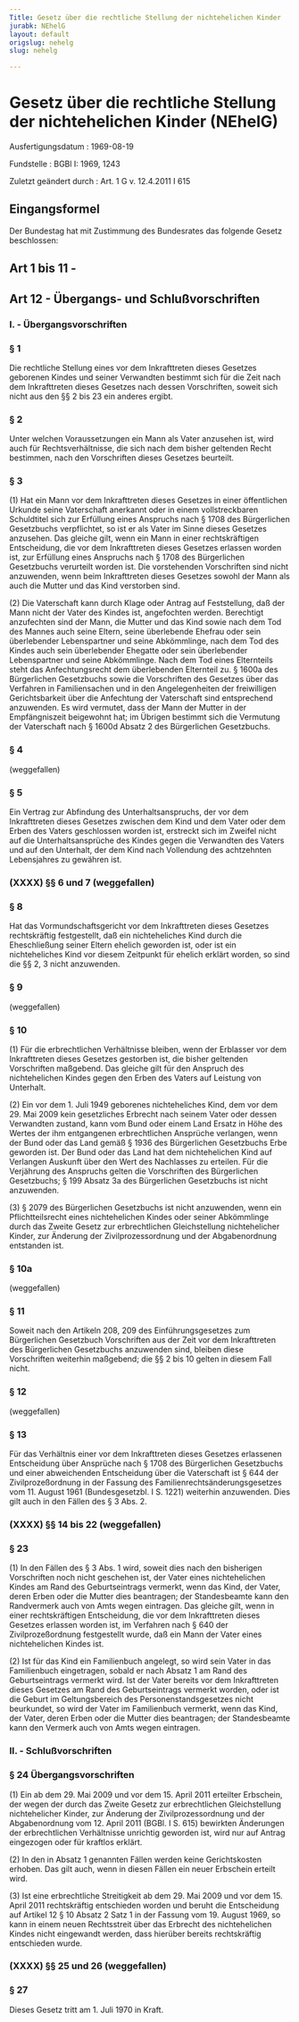 ```yaml
---
Title: Gesetz über die rechtliche Stellung der nichtehelichen Kinder
jurabk: NEhelG
layout: default
origslug: nehelg
slug: nehelg

---
```


# Gesetz über die rechtliche Stellung der nichtehelichen Kinder (NEhelG)

Ausfertigungsdatum
:   1969-08-19

Fundstelle
:   BGBl I: 1969, 1243

Zuletzt geändert durch
:   Art. 1 G v. 12.4.2011 I 615


## Eingangsformel

Der Bundestag hat mit Zustimmung des Bundesrates das folgende Gesetz
beschlossen:


## Art 1 bis 11 -



## Art 12 - Übergangs- und Schlußvorschriften



### I. - Übergangsvorschriften



### § 1

Die rechtliche Stellung eines vor dem Inkrafttreten dieses Gesetzes
geborenen Kindes und seiner Verwandten bestimmt sich für die Zeit nach
dem Inkrafttreten dieses Gesetzes nach dessen Vorschriften, soweit
sich nicht aus den §§ 2 bis 23 ein anderes ergibt.


### § 2

Unter welchen Voraussetzungen ein Mann als Vater anzusehen ist, wird
auch für Rechtsverhältnisse, die sich nach dem bisher geltenden Recht
bestimmen, nach den Vorschriften dieses Gesetzes beurteilt.


### § 3

(1) Hat ein Mann vor dem Inkrafttreten dieses Gesetzes in einer
öffentlichen Urkunde seine Vaterschaft anerkannt oder in einem
vollstreckbaren Schuldtitel sich zur Erfüllung eines Anspruchs nach §
1708 des Bürgerlichen Gesetzbuchs verpflichtet, so ist er als Vater im
Sinne dieses Gesetzes anzusehen. Das gleiche gilt, wenn ein Mann in
einer rechtskräftigen Entscheidung, die vor dem Inkrafttreten dieses
Gesetzes erlassen worden ist, zur Erfüllung eines Anspruchs nach §
1708 des Bürgerlichen Gesetzbuchs verurteilt worden ist. Die
vorstehenden Vorschriften sind nicht anzuwenden, wenn beim
Inkrafttreten dieses Gesetzes sowohl der Mann als auch die Mutter und
das Kind verstorben sind.

(2) Die Vaterschaft kann durch Klage oder Antrag auf Feststellung, daß
der Mann nicht der Vater des Kindes ist, angefochten werden.
Berechtigt anzufechten sind der Mann, die Mutter und das Kind sowie
nach dem Tod des Mannes auch seine Eltern, seine überlebende Ehefrau
oder sein überlebender Lebenspartner und seine Abkömmlinge, nach dem
Tod des Kindes auch sein überlebender Ehegatte oder sein überlebender
Lebenspartner und seine Abkömmlinge. Nach dem Tod eines Elternteils
steht das Anfechtungsrecht dem überlebenden Elternteil zu. § 1600a des
Bürgerlichen Gesetzbuchs sowie die Vorschriften des Gesetzes über das
Verfahren in Familiensachen und in den Angelegenheiten der
freiwilligen Gerichtsbarkeit über die Anfechtung der Vaterschaft sind
entsprechend anzuwenden. Es wird vermutet, dass der Mann der Mutter in
der Empfängniszeit beigewohnt hat; im Übrigen bestimmt sich die
Vermutung der Vaterschaft nach § 1600d Absatz 2 des Bürgerlichen
Gesetzbuchs.


### § 4

(weggefallen)


### § 5

Ein Vertrag zur Abfindung des Unterhaltsanspruchs, der vor dem
Inkrafttreten dieses Gesetzes zwischen dem Kind und dem Vater oder dem
Erben des Vaters geschlossen worden ist, erstreckt sich im Zweifel
nicht auf die Unterhaltsansprüche des Kindes gegen die Verwandten des
Vaters und auf den Unterhalt, der dem Kind nach Vollendung des
achtzehnten Lebensjahres zu gewähren ist.


### (XXXX) §§ 6 und 7 (weggefallen)



### § 8

Hat das Vormundschaftsgericht vor dem Inkrafttreten dieses Gesetzes
rechtskräftig festgestellt, daß ein nichteheliches Kind durch die
Eheschließung seiner Eltern ehelich geworden ist, oder ist ein
nichteheliches Kind vor diesem Zeitpunkt für ehelich erklärt worden,
so sind die §§ 2, 3 nicht anzuwenden.


### § 9

(weggefallen)


### § 10

(1) Für die erbrechtlichen Verhältnisse bleiben, wenn der Erblasser
vor dem Inkrafttreten dieses Gesetzes gestorben ist, die bisher
geltenden Vorschriften maßgebend. Das gleiche gilt für den Anspruch
des nichtehelichen Kindes gegen den Erben des Vaters auf Leistung von
Unterhalt.

(2) Ein vor dem 1. Juli 1949 geborenes nichteheliches Kind, dem vor
dem 29. Mai 2009 kein gesetzliches Erbrecht nach seinem Vater oder
dessen Verwandten zustand, kann vom Bund oder einem Land Ersatz in
Höhe des Wertes der ihm entgangenen erbrechtlichen Ansprüche
verlangen, wenn der Bund oder das Land gemäß § 1936 des Bürgerlichen
Gesetzbuchs Erbe geworden ist. Der Bund oder das Land hat dem
nichtehelichen Kind auf Verlangen Auskunft über den Wert des
Nachlasses zu erteilen. Für die Verjährung des Anspruchs gelten die
Vorschriften des Bürgerlichen Gesetzbuchs; § 199 Absatz 3a des
Bürgerlichen Gesetzbuchs ist nicht anzuwenden.

(3) § 2079 des Bürgerlichen Gesetzbuchs ist nicht anzuwenden, wenn ein
Pflichtteilsrecht eines nichtehelichen Kindes oder seiner Abkömmlinge
durch das Zweite Gesetz zur erbrechtlichen Gleichstellung
nichtehelicher Kinder, zur Änderung der Zivilprozessordnung und der
Abgabenordnung entstanden ist.


### § 10a

(weggefallen)


### § 11

Soweit nach den Artikeln 208, 209 des Einführungsgesetzes zum
Bürgerlichen Gesetzbuch Vorschriften aus der Zeit vor dem
Inkrafttreten des Bürgerlichen Gesetzbuchs anzuwenden sind, bleiben
diese Vorschriften weiterhin maßgebend; die §§ 2 bis 10 gelten in
diesem Fall nicht.


### § 12

(weggefallen)


### § 13

Für das Verhältnis einer vor dem Inkrafttreten dieses Gesetzes
erlassenen Entscheidung über Ansprüche nach § 1708 des Bürgerlichen
Gesetzbuchs und einer abweichenden Entscheidung über die Vaterschaft
ist § 644 der Zivilprozeßordnung in der Fassung des
Familienrechtsänderungsgesetzes vom 11. August 1961 (Bundesgesetzbl. I
S. 1221) weiterhin anzuwenden. Dies gilt auch in den Fällen des § 3
Abs. 2.


### (XXXX) §§ 14 bis 22 (weggefallen)



### § 23

(1) In den Fällen des § 3 Abs. 1 wird, soweit dies nach den bisherigen
Vorschriften noch nicht geschehen ist, der Vater eines nichtehelichen
Kindes am Rand des Geburtseintrags vermerkt, wenn das Kind, der Vater,
deren Erben oder die Mutter dies beantragen; der Standesbeamte kann
den Randvermerk auch von Amts wegen eintragen. Das gleiche gilt, wenn
in einer rechtskräftigen Entscheidung, die vor dem Inkrafttreten
dieses Gesetzes erlassen worden ist, im Verfahren nach § 640 der
Zivilprozeßordnung festgestellt wurde, daß ein Mann der Vater eines
nichtehelichen Kindes ist.

(2) Ist für das Kind ein Familienbuch angelegt, so wird sein Vater in
das Familienbuch eingetragen, sobald er nach Absatz 1 am Rand des
Geburtseintrags vermerkt wird. Ist der Vater bereits vor dem
Inkrafttreten dieses Gesetzes am Rand des Geburtseintrags vermerkt
worden, oder ist die Geburt im Geltungsbereich des
Personenstandsgesetzes nicht beurkundet, so wird der Vater im
Familienbuch vermerkt, wenn das Kind, der Vater, deren Erben oder die
Mutter dies beantragen; der Standesbeamte kann den Vermerk auch von
Amts wegen eintragen.


### II. - Schlußvorschriften



### § 24 Übergangsvorschriften

(1) Ein ab dem 29. Mai 2009 und vor dem 15. April 2011 erteilter
Erbschein, der wegen der durch das Zweite Gesetz zur erbrechtlichen
Gleichstellung nichtehelicher Kinder, zur Änderung der
Zivilprozessordnung und der Abgabenordnung vom 12. April 2011 (BGBl. I
S. 615) bewirkten Änderungen der erbrechtlichen Verhältnisse unrichtig
geworden ist, wird nur auf Antrag eingezogen oder für kraftlos
erklärt.

(2) In den in Absatz 1 genannten Fällen werden keine Gerichtskosten
erhoben. Das gilt auch, wenn in diesen Fällen ein neuer Erbschein
erteilt wird.

(3) Ist eine erbrechtliche Streitigkeit ab dem 29. Mai 2009 und vor
dem 15. April 2011 rechtskräftig entschieden worden und beruht die
Entscheidung auf Artikel 12 § 10 Absatz 2 Satz 1 in der Fassung vom
19\. August 1969, so kann in einem neuen Rechtsstreit über das Erbrecht
des nichtehelichen Kindes nicht eingewandt werden, dass hierüber
bereits rechtskräftig entschieden wurde.


### (XXXX) §§ 25 und 26 (weggefallen)



### § 27

Dieses Gesetz tritt am 1. Juli 1970 in Kraft.

